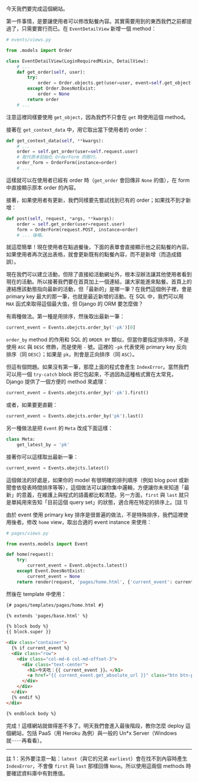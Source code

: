 今天我們要完成這個網站。

第一件事情，是要讓使用者可以修改點餐內容。其實需要用到的東西我們之前都提過了，只需要實行而已。在 `EventDetailView` 新增一個 method：

```python
# events/views.py

from .models import Order

class EventDetailView(LoginRequiredMixin, DetailView):
    # ...
    def get_order(self, user):
        try:
            order = Order.objects.get(user=user, event=self.get_object())
        except Order.DoesNotExist:
            order = None
        return order
    # ...
```

注意這裡同樣要使用 `get_object`，因為我們不只會在 `get` 時使用這個 method。

接著在 `get_context_data` 中，用它取出當下使用者的 order：

```python
def get_context_data(self, **kwargs):
    # ...
    order = self.get_order(user=self.request.user)
    # 取代原本初始化 OrderForm 的那行。
    order_form = OrderForm(instance=order)
    # ...
```

這樣就可以在使用者已經有 order 時（`get_order` 會回傳非 `None` 的值），在 form 中直接顯示原本 order 的內容。

接著，如果使用者有更新，我們同樣要先嘗試找到已有的 order；如果找不到才新增：

```python
def post(self, request, *args, **kwargs):
    order = self.get_order(user=request.user)
    form = OrderForm(request.POST, instance=order)
    # ... 後略。
```

就這麼簡單！現在使用者在點過餐後，下面的表單會直接顯示他之前點餐的內容。如果使用者再次送出表格，就會更新既有的點餐內容，而不是新增（而造成錯誤）。

現在我們可以建立活動，但除了直接給活動網址外，根本沒辦法讓其他使用者看到現在的活動。所以接著我們要在首頁加上一個連結，讓大家能進來點餐。首頁上的連結應該動態指向最新的活動，但「最新的」是哪一筆？在我們這個例子裡，會是 primary key 最大的那一筆，也就是最近新增的活動。在 SQL 中，我們可以用 `MAX` 函式來取得這個最大值，但 Django 的 ORM 要怎麼做？

有兩種做法。第一種是用排序，然後取出最新一筆：

```python
current_event = Events.obejcts.order_by('-pk')[0]
```

`order_by` method 的作用和 SQL 的 `ORDER BY` 類似，但當你要指定排序時，不是使用 `ASC` 與 `DESC` 修飾，而是使用 `-` 號。這裡的 `-pk` 代表使用 primary key 反向排序（同 `DESC`）；如果是 `pk`，則會是正向排序（同 `ASC`）。

但這有個問題。如果沒有第一筆，那麼上面的程式會產生 `IndexError`。當然我們可以用一個 `try-catch` block 把它包起來，不過因為這種格式實在太常見，Django 提供了一個方便的 method 來處理：

```python
current_event = Events.obejcts.order_by('-pk').first()
```

或者，如果要更直觀：

```python
current_event = Events.obejcts.order_by('pk').last()
```

另一種做法是把 `Event` 的 `Meta` 改成下面這樣：

```python
class Meta:
    get_latest_by = 'pk'
```

接著你可以這樣取出最新一筆：

```python
current_event = Events.obejcts.latest()
```

這個做法的好處是，如果你的 model 有很明確的排列順序（例如 blog post 或新聞會依發表時間排序等等），這個做法可以讓你集中邏輯，方便讓你未來知道「最新」的意義，在維護上與程式的語義都比較清楚。另一方面，`first` 與 `last` 就只是單純用來告知「目前這個 query set」的狀態，適合用在特定的排序上。[註 1]

由於 event 使用 primary key 排序是很普遍的做法，不是特殊排序，我們這裡使用後者。修改 `home` view，取出合適的 event instance 來使用：

```python
# pages/views.py

from events.models import Event

def home(request):
    try:
        current_event = Event.objects.latest()
    except Event.DoesNotExist:
        current_event = None
    return render(request, 'pages/home.html', {'current_event': current_event})
```

然後在 template 中使用：

```html
{# pages/templates/pages/home.html #}

{% extends 'pages/base.html' %}

{% block body %}
{{ block.super }}

<div class="container">
  {% if current_event %}
  <div class="row">
    <div class="col-md-6 col-md-offset-3">
      <div class="text-center">
        <h1>今天吃：{{ current_event }}。</h1>
        <a href="{{ current_event.get_absolute_url }}" class="btn btn-primary btn-lg btn-block">快點餐！</a>
      </div>
    </div>
  </div>
  {% endif %}
</div>

{% endblock body %}
```

完成！這樣網站就做得差不多了。明天我們會進入最後階段，教你怎麼 deploy 這個網站，包括 PaaS（用 Heroku 為例）與一般的 Un*x Server（Windows 就⋯⋯再看看）。

---

註 1：另外要注意一點：`latest`（與它的兄弟 `earliest`）會在找不到內容時產生 `IndexError`，不會像 `first` 與 `last` 那樣回傳 `None`。所以使用這兩個 methods 時要確認資料庫中有對應值。
